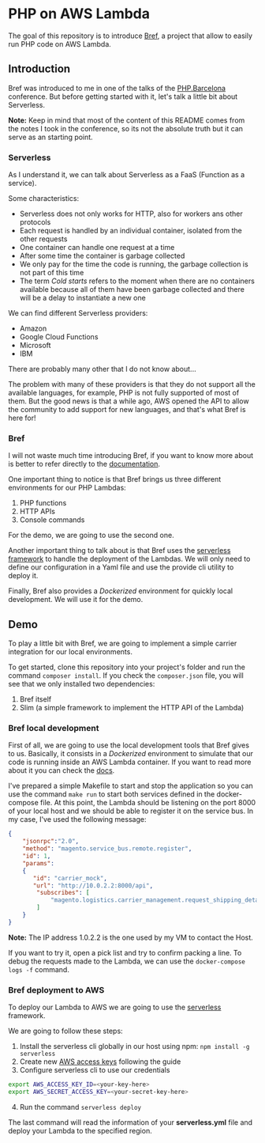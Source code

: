# PHP on AWS Lambda

The goal of this repository is to introduce [Bref](https://bref.sh/), a project that allow to easily run PHP code on AWS Lambda.

## Introduction

Bref was introduced to me in one of the talks of the [PHP.Barcelona](https://php.barcelona/) conference. But before getting started with it, let's talk a little bit about Serverless.

**Note:** Keep in mind that most of the content of this README comes from the notes I took in the conference, so its not the absolute truth but it can serve as an starting point.

### Serverless

As I understand it, we can talk about Serverless as a FaaS (Function as a service).

Some characteristics:

- Serverless does not only works for HTTP, also for workers ans other protocols
- Each request is handled by an individual container, isolated from the other requests
- One container can handle one request at a time
- After some time the container is garbage collected
- We only pay for the time the code is running, the garbage collection is not part of this time
- The term _Cold starts_ refers to the moment when there are no containers available because all of them have been garbage collected and there will be a delay to instantiate a new one

We can find different Serverless providers:

- Amazon
- Google Cloud Functions
- Microsoft
- IBM

There are probably many other that I do not know about...

The problem with many of these providers is that they do not support all the available languages, for example, PHP is not fully supported of most of them. But the good news is that a while ago, AWS opened the API to allow the community to add support for new languages, and that's what Bref is here for!

### Bref

I will not waste much time introducing Bref, if you want to know more about is better to refer directly to the [documentation](https://bref.sh/docs/).

One important thing to notice is that Bref brings us three different environments for our PHP Lambdas:

1. PHP functions
2. HTTP APIs
3. Console commands

For the demo, we are going to use the second one.

Another important thing to talk about is that Bref uses the [serverless framework](https://serverless.com/) to handle the deployment of the Lambdas. We will only need to define our configuration in a Yaml file and use the provide cli utility to deploy it.

Finally, Bref also provides a _Dockerized_ environment for quickly local development. We will use it for the demo.

## Demo

To play a little bit with Bref, we are going to implement a simple carrier integration for our local environments.

To get started, clone this repository into your project's folder and run the command `composer install`. If you check the `composer.json` file, you will see that we only installed two dependencies:

1. Bref itself
2. Slim (a simple framework to implement the HTTP API of the Lambda)

### Bref local development

First of all, we are going to use the local development tools that Bref gives to us. Basically, it consists in a _Dockerized_ environment to simulate that our code is running inside an AWS Lambda container. If you want to read more about it you can check the [docs](https://bref.sh/docs/local-development.html).

I've prepared a simple Makefile to start and stop the application so you can use the command `make run` to start both services defined in the docker-compose file. At this point, the Lambda should be listening on the port 8000 of your local host and we should be able to register it on the service bus. In my case, I've used the following message:

```json
{
    "jsonrpc":"2.0",
    "method": "magento.service_bus.remote.register",
    "id": 1,
    "params":
    {
       "id": "carrier_mock",
       "url": "http://10.0.2.2:8000/api",
        "subscribes": [
            "magento.logistics.carrier_management.request_shipping_details"
        ]
    }
}
```

**Note:** The IP address 1.0.2.2 is the one used by my VM to contact the Host.

If you want to try it, open a pick list and try to confirm packing a line. To debug the requests made to the Lambda, we can use the `docker-compose logs -f` command.

### Bref deployment to AWS

To deploy our Lambda to AWS we are going to use the [serverless](https://serverless.com/) framework.

We are going to follow these steps:

1. Install the serverless cli globally in our host using npm: `npm install -g serverless`
2. Create new [AWS access keys](https://serverless.com/framework/docs/providers/aws/guide/credentials/#creating-aws-access-keys) following the guide
3. Configure serverless cli to use our credentials

```bash
export AWS_ACCESS_KEY_ID=<your-key-here>
export AWS_SECRET_ACCESS_KEY=<your-secret-key-here>
```

4. Run the command `serverless deploy`

The last command will read the information of your **serverless.yml** file and deploy your Lambda to the specified region.


